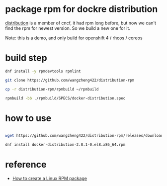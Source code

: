 # package rpm for dockre distribution

[distribution](https://github.com/distribution/distribution) is a member of cncf, it had rpm long before, but now we can't find the rpm for newest version. So we build a new one for it.

Note: this is a demo, and only build for openshift 4 / rhcos / coreos

# build step

```bash
dnf install -y rpmdevtools rpmlint

git clone https://github.com/wangzheng422/distribution-rpm

cp -r distribution-rpm/rpmbuild ~/rpmbuild

rpmbuild -bb ./rpmbuild/SPECS/docker-distribution.spec

```

# how to use

```bash

wget https://github.com/wangzheng422/distribution-rpm/releases/download/v2.8.1-0/docker-distribution-2.8.1-0.el8.x86_64.rpm

dnf install docker-distribution-2.8.1-0.el8.x86_64.rpm

```

# reference

- [How to create a Linux RPM package](https://www.redhat.com/sysadmin/create-rpm-package)
